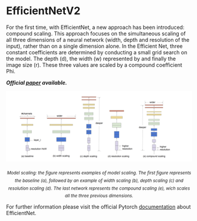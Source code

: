 # EfficientNetV2
For the first time, with EfficientNet, a new approach has been introduced: compound scaling. This approach focuses on the simultaneous scaling of all three dimensions of a neural network (width, depth and resolution of the input), rather than on a single dimension alone. In the Efficient Net, three constant coefficients are determined by conducting a small grid search on the model. The depth (d), the width (w) represented by and finally the image size (r). These three values are scaled by a compound coefficient Phi.

***Official [paper](https://arxiv.org/abs/1905.11946v5) available.***
<br>

<p align="center">
  <img src="https://github.com/andreleo02/deep-dream-team/blob/b0373d74a443032450c71075cdc4050240c32339/EfficientNet.png?raw=true" width="512"/>  
</p>

<p align="center">
  <sub><em>Model scaling: the figure represents examples of model scaling. The first figure represents the baseline (a), followed by an example of width scaling (b), depth scaling (c) and resolution scaling (d). The last network represents the compound scaling (e), wich scales all the three previous dimensions.</em></sub>
</p>

For further information please visit the official Pytorch [documentation](https://pytorch.org/hub/nvidia_deeplearningexamples_efficientnet/) about EfficientNet.
